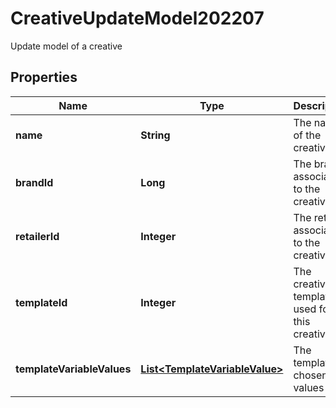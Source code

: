 

# CreativeUpdateModel202207

Update model of a creative

## Properties

| Name | Type | Description | Notes |
|------------ | ------------- | ------------- | -------------|
|**name** | **String** | The name of the creative |  |
|**brandId** | **Long** | The brand associated to the creative |  [optional] |
|**retailerId** | **Integer** | The retailer associated to the creative |  |
|**templateId** | **Integer** | The creative template used for this creative |  |
|**templateVariableValues** | [**List&lt;TemplateVariableValue&gt;**](TemplateVariableValue.md) | The template chosen values |  |



